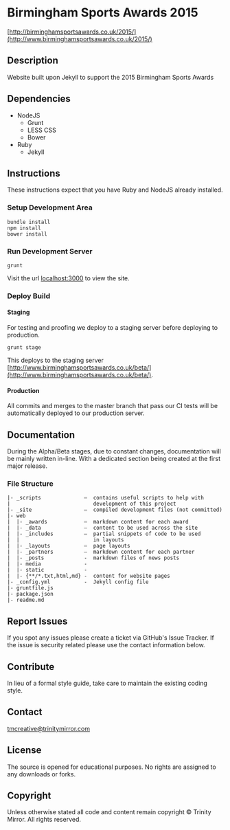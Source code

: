 # Birmingham Sports Awards 2015
[http://birminghamsportsawards.co.uk/2015/](http://www.birminghamsportsawards.co.uk/2015/)

## Description
Website built upon Jekyll to support the 2015 Birmingham Sports Awards

## Dependencies

- NodeJS
  - Grunt
  - LESS CSS
  - Bower
- Ruby
  - Jekyll

## Instructions

These instructions expect that you have Ruby and NodeJS already installed.

### Setup Development Area

```
bundle install
npm install
bower install
```

### Run Development Server

```
grunt
```

Visit the url [localhost:3000](http://localhost:3000/) to view the site.

### Deploy Build

#### Staging

For testing and proofing we deploy to a staging server before deploying to production.

```
grunt stage
```

This deploys to the staging server [http://www.birminghamsportsawards.co.uk/beta/](http://www.birminghamsportsawards.co.uk/beta/).

#### Production

All commits and merges to the master branch that pass our CI tests will be automatically deployed to our production server.

## Documentation

During the Alpha/Beta stages, due to constant changes, documentation will be mainly written in-line. With a dedicated section being created at the first major release.

### File Structure

```
|- _scripts              –  contains useful scripts to help with
|                           development of this project
|- _site                 –  compiled development files (not committed)
|- web
|  |- _awards            –  markdown content for each award
|  |- _data              –  content to be used across the site
|  |- _includes          –  partial snippets of code to be used
|  |                        in layouts
|  |- _layouts           –  page layouts
|  |- _partners          –  markdown content for each partner
|  |- _posts             -  markdown files of news posts
|  |- media              -
|  |- static             -
|  |- {**/*.txt,html,md} -  content for website pages
|- _config.yml           -  Jekyll config file
|- gruntfile.js
|- package.json
|- readme.md
```

## Report Issues

If you spot any issues please create a ticket via GitHub's Issue Tracker. If the issue is security related please use the contact information below.

## Contribute

In lieu of a formal style guide, take care to maintain the existing coding style.

## Contact

[tmcreative@trinitymirror.com](mailto:tmcreative@trinitymirror.com)

## License

The source is opened for educational purposes. No rights are assigned to any downloads or forks.

## Copyright

Unless otherwise stated all code and content remain copyright &copy; Trinity Mirror. All rights reserved.
